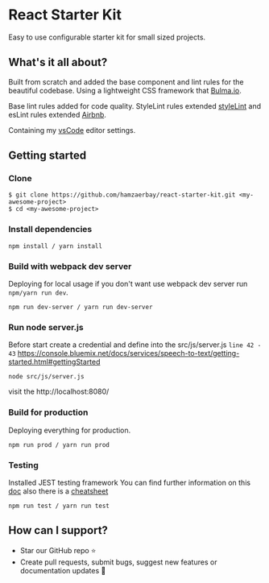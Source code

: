 # React Starter Kit
Easy to use configurable starter kit for small sized projects.

## What's it all about?
Built from scratch and added the base component and lint rules for the beautiful codebase. Using a lightweight CSS framework that [Bulma.io](https://github.com/jgthms/bulma).

Base lint rules added for code quality. StyleLint rules extended [styleLint](https://stylelint.io/) and esLint rules extended [Airbnb](https://github.com/airbnb/javascript).

Containing my [vsCode](https://code.visualstudio.com/) editor settings.

## Getting started

### Clone
```
$ git clone https://github.com/hamzaerbay/react-starter-kit.git <my-awesome-project>
$ cd <my-awesome-project>
```

### Install dependencies
```
npm install / yarn install
```
### Build with webpack dev server
Deploying for local usage if you don't want use webpack dev server run `npm/yarn run dev`.
```
npm run dev-server / yarn run dev-server
```
### Run node server.js
Before start create a credential and define into the src/js/server.js `line 42 - 43`
https://console.bluemix.net/docs/services/speech-to-text/getting-started.html#gettingStarted
```
node src/js/server.js
```
visit the http://localhost:8080/
### Build for production
Deploying everything for production.
```
npm run prod / yarn run prod 
```
### Testing
Installed JEST testing framework
You can find further information on this [doc](https://facebook.github.io/jest/) also there is a [cheatsheet](https://github.com/sapegin/jest-cheat-sheet)
```
npm run test / yarn run test
```
## How can I support?
- Star our GitHub repo ⭐️
- Create pull requests, submit bugs, suggest new features or documentation updates 🔧
